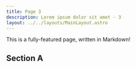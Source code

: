 ```yaml
---
title: Page 3
description: Lorem ipsum dolor sit amet - 3
layout: ../../layouts/MainLayout.astro
---
```


This is a fully-featured page, written in Markdown!

## Section A
